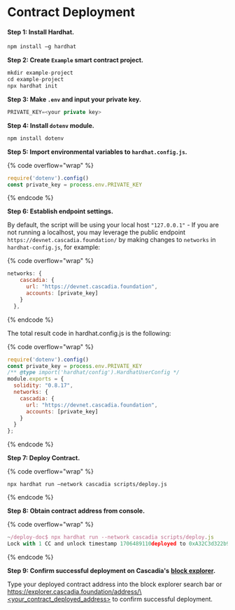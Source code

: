 # Contract Deployment

#### Step 1: Install Hardhat.

```javascript
npm install –g hardhat
```



**Step 2: Create `Example` smart contract project.**

```javascript
mkdir example-project
cd example-project
npx hardhat init
```



**Step 3: Make `.env` and input your private key.**

```javascript
PRIVATE_KEY=<your private key>
```



**Step 4: Install `dotenv` module.**

```javascript
npm install dotenv
```



**Step 5: Import environmental variables to `hardhat.config.js`.**

{% code overflow="wrap" %}
```javascript
require('dotenv').config()
const private_key = process.env.PRIVATE_KEY
```
{% endcode %}



**Step 6: Establish endpoint settings.**

By default, the script will be using your local host `"127.0.0.1"` - If you are not running a localhost, you may leverage the public endpoint `https://devnet.cascadia.foundation/` by making changes to `networks` in `hardhat-config.js`, for example:

{% code overflow="wrap" %}
```javascript
networks: {
    cascadia: {
      url: "https://devnet.cascadia.foundation",
      accounts: [private_key]
    }
  },
```
{% endcode %}

The total result code in hardhat.config.js is the following:

{% code overflow="wrap" %}
```javascript
require('dotenv').config()
const private_key = process.env.PRIVATE_KEY
/** @type import('hardhat/config').HardhatUserConfig */
module.exports = {
  solidity: "0.8.17",
  networks: {
    cascadia: {
      url: "https://devnet.cascadia.foundation",
      accounts: [private_key]
    }
  }
};
```
{% endcode %}



**Step 7: Deploy Contract.**

{% code overflow="wrap" %}
```
npx hardhat run –network cascadia scripts/deploy.js
```
{% endcode %}



**Step 8: Obtain contract address from console.**

{% code overflow="wrap" %}
```javascript
~/deploy-doc$ npx hardhat run --network cascadia scripts/deploy.js
Lock with 1 CC and unlock timestamp 1706489110deployed to 0xA32C3d322b9e35071c42D03237176D53e15D464
```
{% endcode %}



**Step 9: Confirm successful deployment on Cascadia's** [**block explorer**](https://explorer.cascadia.foundation)**.**

Type your deployed contract address into the block explorer search bar or [https://explorer.cascadia.foundation/address/\<your\_contract\_deployed\_address>](https://explorer.cascadia.foundation/address/%3Cyour\_contract\_deployed\_address) to confirm successful deployment.
